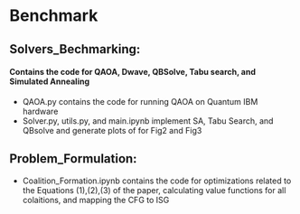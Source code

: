 # Benchmark

##  Solvers_Bechmarking:
####  Contains the code for QAOA, Dwave, QBSolve, Tabu search, and Simulated Annealing

 - QAOA.py contains the code for running QAOA on Quantum IBM hardware
 - Solver.py, utils.py, and main.ipynb implement SA, Tabu Search, and QBsolve and generate plots of for Fig2 and Fig3
 

##  Problem_Formulation:
   - Coalition_Formation.ipynb contains the code for optimizations related to the Equations (1),(2),(3) of the paper, calculating value functions for all colaitions, and mapping the CFG to ISG
